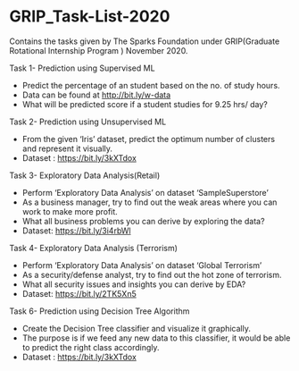 # GRIP_Task-List-2020
Contains the tasks given by The Sparks Foundation under GRIP(Graduate Rotational Internship Program ) November 2020.

Task 1- Prediction using Supervised ML
- Predict the percentage of an student based on the no. of study hours.
- Data can be found at http://bit.ly/w-data
- What will be predicted score if a student studies for 9.25 hrs/ day?

Task 2- Prediction using Unsupervised ML
- From the given ‘Iris’ dataset, predict the optimum number of clusters and represent it visually.
- Dataset : https://bit.ly/3kXTdox

Task 3- Exploratory Data Analysis(Retail)
- Perform ‘Exploratory Data Analysis’ on dataset ‘SampleSuperstore’
- As a business manager, try to find out the weak areas where you can work to make more profit.
- What all business problems you can derive by exploring the data?
- Dataset: https://bit.ly/3i4rbWl

Task 4- Exploratory Data Analysis (Terrorism)
- Perform ‘Exploratory Data Analysis’ on dataset ‘Global Terrorism’
- As a security/defense analyst, try to find out the hot zone of terrorism.
- What all security issues and insights you can derive by EDA?
- Dataset: https://bit.ly/2TK5Xn5

Task 6- Prediction using Decision Tree Algorithm
- Create the Decision Tree classifier and visualize it graphically.
- The purpose is if we feed any new data to this classifier, it would be able to predict the right class accordingly.
- Dataset : https://bit.ly/3kXTdox
